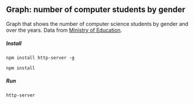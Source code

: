 
## Graph: number of computer students by gender

Graph that shows the number of computer science students by gender and over the years.
Data from [Ministry of Education](https://www.mecd.gob.es/servicios-al-ciudadano-mecd/estadisticas/educacion/universitaria/estadisticas/alumnado.html). 



##### Install

 ```
 npm install http-server -g

 npm install
 ```

##### Run

 ```
 http-server
 ```
